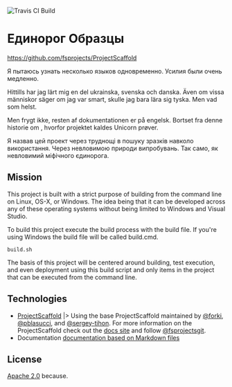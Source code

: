![Travis CI Build](https://img.shields.io/travis/ThrashingCode/UnicornCode.svg)

# Единорог Образцы

https://github.com/fsprojects/ProjectScaffold

Я пытаюсь узнать несколько языков одновременно. Усилия были очень медленно.

Hittills har jag lärt mig en del ukrainska, svenska och danska. Även om vissa människor säger om jag var smart, skulle jag bara lära sig tyska. Men vad som helst.

Men frygt ikke, resten af ​​dokumentationen er på engelsk. Bortset fra denne historie om , hvorfor projektet kaldes Unicorn prøver.

Я назвав цей проект через труднощі в пошуку зразків навколо використання. Через невловимою природи випробувань. Так само, як невловимий міфічного єдинорога.

## Mission

This project is built with a strict purpose of building from the command line on Linux, OS-X, or Windows. The idea being that it can be developed across any of these operating systems without being limited to Windows and Visual Studio.

To build this project execute the build process with the build file. If you're using Windows the build file will be called build.cmd.

    build.sh

The basis of this project will be centered around building, test execution, and even deployment using this build script and only items in the project that can be executed from the command line.

## Technologies

 * [ProjectScaffold](https://github.com/fsprojects/ProjectScaffold) |> Using the base ProjectScaffold maintained by [@forki](https://github.com/forki), [@pblasucci](https://github.com/pblasucci), and [@sergey-tihon](https://github.com/sergey-tihon). For more information on the ProjectScaffold check out the [docs site](http://fsprojects.github.io/ProjectScaffold) and follow [@fsprojectsgit](https://github.com/fsprojectsgit).
 * Documentation [documentation based on Markdown files](http://fsprojects.github.io/ProjectScaffold/writing-docs.html)

## License

[Apache 2.0](LICENSE.txt) because.